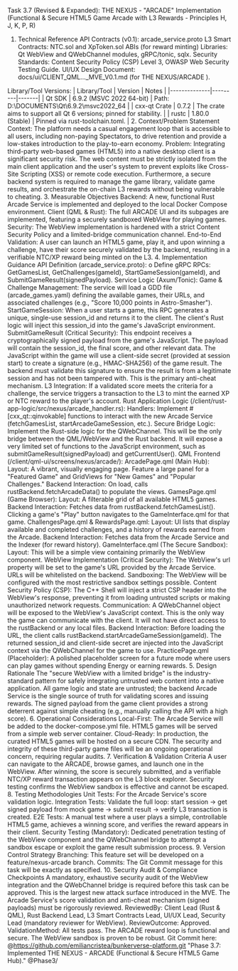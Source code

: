 Task 3.7 (Revised & Expanded): THE NEXUS - "ARCADE" Implementation
(Functional & Secure HTML5 Game Arcade with L3 Rewards - Principles H, J, K, P, R)
1. Technical Reference
API Contracts (v0.1): arcade_service.proto
L3 Smart Contracts: NTC.sol and XpToken.sol ABIs (for reward minting)
Libraries: Qt WebView and QWebChannel modules, gRPC/tonic, sqlx.
Security Standards: Content Security Policy (CSP) Level 3, OWASP Web Security Testing Guide.
UI/UX Design Document: docs/ui/CLIENT_QML..._MVE_V0.1.md (for THE NEXUS/ARCADE ).

Library/Tool Versions:
| Library/Tool | Version | Notes |
|--------------|---------|-------|
| Qt SDK | 6.9.2 (MSVC 2022 64-bit) | Path: D:\DOCUMENTS\Qt\6.9.2\msvc2022_64 |
| cxx-qt Crate | 0.7.2 | The crate aims to support all Qt 6 versions; pinned for stability. |
| rustc | 1.80.0 (Stable) | Pinned via rust-toolchain.toml. |
2. Context/Problem Statement
Context: The platform needs a casual engagement loop that is accessible to all users, including non-paying Spectators, to drive retention and provide a low-stakes introduction to the play-to-earn economy.
Problem: Integrating third-party web-based games (HTML5) into a native desktop client is a significant security risk. The web content must be strictly isolated from the main client application and the user's system to prevent exploits like Cross-Site Scripting (XSS) or remote code execution. Furthermore, a secure backend system is required to manage the game library, validate game results, and orchestrate the on-chain L3 rewards without being vulnerable to cheating.
3. Measurable Objectives
Backend: A new, functional Rust Arcade Service is implemented and deployed to the local Docker Compose environment.
Client (QML & Rust): The full ARCADE UI and its subpages are implemented, featuring a securely sandboxed WebView for playing games.
Security: The WebView implementation is hardened with a strict Content Security Policy and a limited-bridge communication channel.
End-to-End Validation: A user can launch an HTML5 game, play it, and upon winning a challenge, have their score securely validated by the backend, resulting in a verifiable NTC/XP reward being minted on the L3.
4. Implementation Guidance
API Definition (arcade_service.proto):
o Define gRPC RPCs: GetGamesList, GetChallenges(gameId), StartGameSession(gameId), and SubmitGameResult(signedPayload).
Service Logic (Axum/Tonic):
Game & Challenge Management: The service will load a GDD file (arcade_games.yaml) defining the available games, their URLs, and associated challenges (e.g., "Score 10,000 points in Astro-Smasher").
StartGameSession: When a user starts a game, this RPC generates a unique, single-use session_id and returns it to the client. The client's Rust logic will inject this session_id into the game's JavaScript environment.
SubmitGameResult (Critical Security):
This endpoint receives a cryptographically signed payload from the game's JavaScript. The payload will contain the session_id, the final score, and other relevant data.
The JavaScript within the game will use a client-side secret (provided at session start) to create a signature (e.g., HMAC-SHA256) of the game result.
The backend must validate this signature to ensure the result is from a legitimate session and has not been tampered with. This is the primary anti-cheat mechanism.
L3 Integration: If a validated score meets the criteria for a challenge, the service triggers a transaction to the L3 to mint the earned XP or NTC reward to the player's account.
Rust Application Logic (/client/rust-app-logic/src/nexus/arcade_handler.rs):
Handlers: Implement #[cxx_qt::qinvokable] functions to interact with the new Arcade Service (fetchGamesList, startArcadeGameSession, etc.).
Secure Bridge Logic: Implement the Rust-side logic for the QWebChannel. This will be the only bridge between the QML/WebView and the Rust backend. It will expose a very limited set of functions to the JavaScript environment, such as submitGameResult(signedPayload) and getCurrentUser().
QML Frontend (/client/qml-ui/screens/nexus/arcade/):
ArcadePage.qml (Main Hub):
Layout: A vibrant, visually engaging page. Feature a large panel for a "Featured Game" and GridViews for "New Games" and "Popular Challenges."
Backend Interaction: On load, calls rustBackend.fetchArcadeData() to populate the views.
GamesPage.qml (Game Browser):
Layout: A filterable grid of all available HTML5 games.
Backend Interaction: Fetches data from rustBackend.fetchGamesList(). Clicking a game's "Play" button navigates to the GameInterface.qml for that game.
ChallengesPage.qml & RewardsPage.qml:
Layout: UI lists that display available and completed challenges, and a history of rewards earned from the Arcade.
Backend Interaction: Fetches data from the Arcade Service and the Indexer (for reward history).
GameInterface.qml (The Secure Sandbox):
Layout: This will be a simple view containing primarily the WebView component.
WebView Implementation (Critical Security):
The WebView's url property will be set to the game's URL provided by the Arcade Service. URLs will be whitelisted on the backend.
Sandboxing: The WebView will be configured with the most restrictive sandbox settings possible.
Content Security Policy (CSP): The C++ Shell will inject a strict CSP header into the WebView's response, preventing it from loading untrusted scripts or making unauthorized network requests.
Communication: A QWebChannel object will be exposed to the WebView's JavaScript context. This is the only way the game can communicate with the client. It will not have direct access to the rustBackend or any local files.
Backend Interaction: Before loading the URL, the client calls rustBackend.startArcadeGameSession(gameId). The returned session_id and client-side secret are injected into the JavaScript context via the QWebChannel for the game to use.
PracticePage.qml (Placeholder):
A polished placeholder screen for a future mode where users can play games without spending Energy or earning rewards.
5. Design Rationale
The "secure WebView with a limited bridge" is the industry-standard pattern for safely integrating untrusted web content into a native application. All game logic and state are untrusted; the backend Arcade Service is the single source of truth for validating scores and issuing rewards. The signed payload from the game client provides a strong deterrent against simple cheating (e.g., manually calling the API with a high score).
6. Operational Considerations
Local-First: The Arcade Service will be added to the docker-compose.yml file. HTML5 games will be served from a simple web server container.
Cloud-Ready: In production, the curated HTML5 games will be hosted on a secure CDN. The security and integrity of these third-party game files will be an ongoing operational concern, requiring regular audits.
7. Verification & Validation Criteria
A user can navigate to the ARCADE, browse games, and launch one in the WebView.
After winning, the score is securely submitted, and a verifiable NTC/XP reward transaction appears on the L3 block explorer.
Security testing confirms the WebView sandbox is effective and cannot be escaped.
8. Testing Methodologies
Unit Tests: For the Arcade Service's score validation logic.
Integration Tests: Validate the full loop: start session -> get signed payload from mock game -> submit result -> verify L3 transaction is created.
E2E Tests: A manual test where a user plays a simple, controllable HTML5 game, achieves a winning score, and verifies the reward appears in their client.
Security Testing (Mandatory): Dedicated penetration testing of the WebView component and the QWebChannel bridge to attempt a sandbox escape or exploit the game result submission process.
9. Version Control Strategy
Branching: This feature set will be developed on a feature/nexus-arcade branch.
Commits: The Git Commit message for this task will be exactly as specified.
10. Security Audit & Compliance Checkpoints
A mandatory, exhaustive security audit of the WebView integration and the QWebChannel bridge is required before this task can be approved. This is the largest new attack surface introduced in the MVE.
The Arcade Service's score validation and anti-cheat mechanism (signed payloads) must be rigorously reviewed.
ReviewedBy: Client Lead (Rust & QML), Rust Backend Lead, L3 Smart Contracts Lead, UI/UX Lead, Security Lead (mandatory reviewer for WebView).
ReviewOutcome: Approved.
ValidationMethod: All tests pass. The ARCADE reward loop is functional and secure. The WebView sandbox is proven to be robust.
Git Commit here: @https://github.com/emiliancristea/bunkerverse-platform.git "Phase 3.7: Implemented THE NEXUS - ARCADE (Functional & Secure HTML5 Game Hub)." @Phase3/